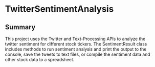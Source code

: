 # TwitterSentimentAnalysis

## Summary
This project uses the Twitter and Text-Processing APIs to analyze the twitter sentiment for different stock tickers. The SentimentResult class includes methods to run sentiment analysis and print the output to the console, save the tweets to text files, or compile the sentiment data and other stock data to a spreadsheet.
